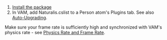 1. [Install the package](/docs/general/installing_addon_packages/)
2. In VAM, add Naturalis.cslist to a Person atom's Plugins tab. See also [Auto-Upgrading](./auto_upgrading/).

Make sure your frame rate is sufficiently high and synchronized with VAM's physics rate - see [Physics Rate and Frame Rate](/docs/general/physics_rate_and_frame_rate/).
